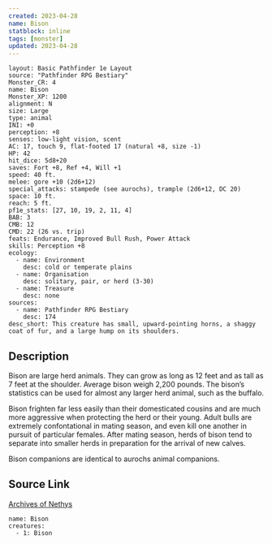 ```yaml
---
created: 2023-04-28
name: Bison
statblock: inline
tags: [monster]
updated: 2023-04-28
---
```

```statblock
layout: Basic Pathfinder 1e Layout
source: "Pathfinder RPG Bestiary"
Monster_CR: 4
name: Bison
Monster_XP: 1200
alignment: N
size: Large
type: animal
INI: +0
perception: +8
senses: low-light vision, scent
AC: 17, touch 9, flat-footed 17 (natural +8, size -1)
HP: 42
hit_dice: 5d8+20
saves: Fort +8, Ref +4, Will +1
speed: 40 ft.
melee: gore +10 (2d6+12)
special_attacks: stampede (see aurochs), trample (2d6+12, DC 20)
space: 10 ft.
reach: 5 ft.
pf1e_stats: [27, 10, 19, 2, 11, 4]
BAB: 3
CMB: 12
CMD: 22 (26 vs. trip)
feats: Endurance, Improved Bull Rush, Power Attack
skills: Perception +8
ecology:
  - name: Environment
    desc: cold or temperate plains
  - name: Organisation
    desc: solitary, pair, or herd (3-30)
  - name: Treasure
    desc: none
sources:
  - name: Pathfinder RPG Bestiary
    desc: 174
desc_short: This creature has small, upward-pointing horns, a shaggy coat of fur, and a large hump on its shoulders.
```
## Description
Bison are large herd animals. They can grow as long as 12 feet and as tall as 7 feet at the shoulder. Average bison weigh 2,200 pounds. The bison’s statistics can be used for almost any larger herd animal, such as the buffalo.

Bison frighten far less easily than their domesticated cousins and are much more aggressive when protecting the herd or their young. Adult bulls are extremely confontational in mating season, and even kill one another in pursuit of particular females. After mating season, herds of bison tend to separate into smaller herds in preparation for the arrival of new calves.

Bison companions are identical to aurochs animal companions.
## Source Link
[Archives of Nethys](https://aonprd.com/MonsterDisplay.aspx?ItemName=Bison)
```encounter-table
name: Bison
creatures:
  - 1: Bison
```
